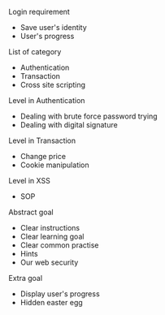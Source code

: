 Login requirement

* Save user's identity
* User's progress

List of category

* Authentication
* Transaction
* Cross site scripting

Level in Authentication

* Dealing with brute force password trying
* Dealing with digital signature

Level in Transaction

* Change price
* Cookie manipulation

Level in XSS

* SOP

Abstract goal

* Clear instructions
* Clear learning goal
* Clear common practise
* Hints
* Our web security

Extra goal

* Display user's progress
* Hidden easter egg

